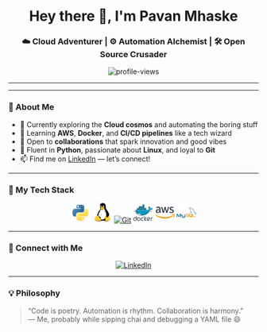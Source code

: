 <h1 align="center">Hey there 👋, I'm Pavan Mhaske</h1>
<h3 align="center">☁️ Cloud Adventurer | ⚙️ Automation Alchemist | 🛠️ Open Source Crusader</h3>

<p align="center">
  <img src="https://komarev.com/ghpvc/?username=pavanmhaske&label=Profile%20views&color=blueviolet&style=flat-square" alt="profile-views" />
</p>

---


---

### 🧠 About Me

- 🔭 Currently exploring the **Cloud cosmos** and automating the boring stuff
- 🧪 Learning **AWS**, **Docker**, and **CI/CD pipelines** like a tech wizard
- 🤝 Open to **collaborations** that spark innovation and good vibes
- 🐍 Fluent in **Python**, passionate about **Linux**, and loyal to **Git**
- 📫 Find me on [LinkedIn](https://www.linkedin.com/in/pavan-mhaske-8a6735325) — let’s connect!

---

### 🧰 My Tech Stack

<p align="center">
  <a href="https://www.python.org" target="_blank"><img src="https://raw.githubusercontent.com/devicons/devicon/master/icons/python/python-original.svg" alt="Python" width="40"/></a>
  <a href="https://www.linux.org/" target="_blank"><img src="https://raw.githubusercontent.com/devicons/devicon/master/icons/linux/linux-original.svg" alt="Linux" width="40"/></a>
  <a href="https://git-scm.com/" target="_blank"><img src="https://www.vectorlogo.zone/logos/git-scm/git-scm-icon.svg" alt="Git" width="40"/></a>
  <a href="https://www.docker.com/" target="_blank"><img src="https://raw.githubusercontent.com/devicons/devicon/master/icons/docker/docker-original-wordmark.svg" alt="Docker" width="40"/></a>
  <a href="https://aws.amazon.com" target="_blank"><img src="https://raw.githubusercontent.com/devicons/devicon/master/icons/amazonwebservices/amazonwebservices-original-wordmark.svg" alt="AWS" width="40"/></a>
  <a href="https://www.mysql.com/" target="_blank"><img src="https://raw.githubusercontent.com/devicons/devicon/master/icons/mysql/mysql-original-wordmark.svg" alt="MySQL" width="40"/></a>
</p>

---

### 🔗 Connect with Me

<p align="center">
  <a href="https://www.linkedin.com/in/pavan-mhaske-8a6735325" target="_blank">
    <img src="https://raw.githubusercontent.com/rahuldkjain/github-profile-readme-generator/master/src/images/icons/Social/linked-in-alt.svg" alt="LinkedIn" height="30" width="40" />
  </a>
</p>

---

### 💡 Philosophy

> “Code is poetry. Automation is rhythm. Collaboration is harmony.”  
> — Me, probably while sipping chai and debugging a YAML file 😄
